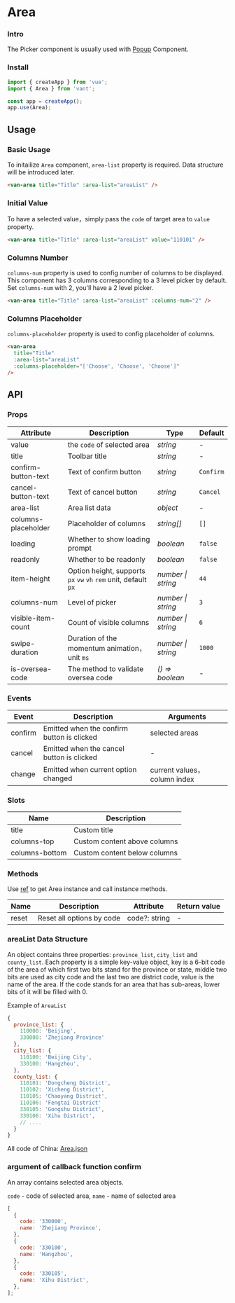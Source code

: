 # Area

### Intro

The Picker component is usually used with [Popup](#/en-US/popup) Component.

### Install

```js
import { createApp } from 'vue';
import { Area } from 'vant';

const app = createApp();
app.use(Area);
```

## Usage

### Basic Usage

To initailize `Area` component, `area-list` property is required. Data structure will be introduced later.

```html
<van-area title="Title" :area-list="areaList" />
```

### Initial Value

To have a selected value，simply pass the `code` of target area to `value` property.

```html
<van-area title="Title" :area-list="areaList" value="110101" />
```

### Columns Number

`columns-num` property is used to config number of columns to be displayed. This component has 3 columns corresponding to a 3 level picker by default. Set `columns-num` with 2, you'll have a 2 level picker.

```html
<van-area title="Title" :area-list="areaList" :columns-num="2" />
```

### Columns Placeholder

`columns-placeholder` property is used to config placeholder of columns.

```html
<van-area
  title="Title"
  :area-list="areaList"
  :columns-placeholder="['Choose', 'Choose', 'Choose']"
/>
```

## API

### Props

| Attribute           | Description                                                     | Type               | Default   |
|---------------------|-----------------------------------------------------------------|--------------------|-----------|
| value               | the `code` of selected area                                     | _string_           | -         |
| title               | Toolbar title                                                   | _string_           | -         |
| confirm-button-text | Text of confirm button                                          | _string_           | `Confirm` |
| cancel-button-text  | Text of cancel button                                           | _string_           | `Cancel`  |
| area-list           | Area list data                                                  | _object_           | -         |
| columns-placeholder | Placeholder of columns                                          | _string[]_         | `[]`      |
| loading             | Whether to show loading prompt                                  | _boolean_          | `false`   |
| readonly            | Whether to be readonly                                          | _boolean_          | `false`   |
| item-height         | Option height, supports `px` `vw` `vh` `rem` unit, default `px` | _number \| string_ | `44`      |
| columns-num         | Level of picker                                                 | _number \| string_ | `3`       |
| visible-item-count  | Count of visible columns                                        | _number \| string_ | `6`       |
| swipe-duration      | Duration of the momentum animation，unit `ms`                    | _number \| string_ | `1000`    |
| is-oversea-code     | The method to validate oversea code                             | _() => boolean_    | -         |

### Events

| Event   | Description                                | Arguments                   |
|---------|--------------------------------------------|-----------------------------|
| confirm | Emitted when the confirm button is clicked | selected areas              |
| cancel  | Emitted when the cancel button is clicked  | -                           |
| change  | Emitted when current option changed        | current values，column index |

### Slots

| Name           | Description                  |
|----------------|------------------------------|
| title          | Custom title                 |
| columns-top    | Custom content above columns |
| columns-bottom | Custom content below columns |

### Methods

Use [ref](https://v3.vuejs.org/guide/component-template-refs.html) to get Area instance and call instance methods.

| Name  | Description               | Attribute     | Return value |
|-------|---------------------------|---------------|--------------|
| reset | Reset all options by code | code?: string | -            |

### areaList Data Structure

An object contains three properties: `province_list`, `city_list` and `county_list`. Each property is a simple key-value object, key is a 6-bit code of the area of which first two bits stand for the province or state, middle two bits are used as city code and the last two are district code, value is the name of the area. If the code stands for an area that has sub-areas, lower bits of it will be filled with 0.

Example of `AreaList`

```js
{
  province_list: {
    110000: 'Beijing',
    330000: 'Zhejiang Province'
  },
  city_list: {
    110100: 'Beijing City',
    330100: 'Hangzhou',
  },
  county_list: {
    110101: 'Dongcheng District',
    110102: 'Xicheng District',
    110105: 'Chaoyang District',
    110106: 'Fengtai District'
    330105: 'Gongshu District',
    330106: 'Xihu District',
    // ....
  }
}
```

All code of China: [Area.json](https://github.com/youzan/vant/blob/dev/src/area/demo/area-en.js)

### argument of callback function confirm

An array contains selected area objects.

`code` - code of selected area, `name` - name of selected area

```js
[
  {
    code: '330000',
    name: 'Zhejiang Province',
  },
  {
    code: '330100',
    name: 'Hangzhou',
  },
  {
    code: '330105',
    name: 'Xihu District',
  },
];
```
